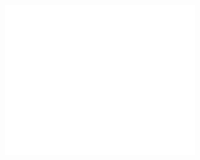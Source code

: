 <div align="center">
	<br>
	<a href="https://github.com/Angellopp/PC2/blob/main/README.md">
		<img src="table.svg" width="800" height="400" alt="Click to see the source">
	</a>
	<br>
</div>
